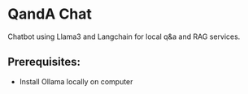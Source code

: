 # QandA Chat
Chatbot using Llama3 and Langchain for local q&a and RAG services. 

## Prerequisites:
* Install Ollama locally on computer
